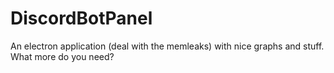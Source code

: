 # DiscordBotPanel
An electron application (deal with the memleaks) with nice graphs and stuff. What more do you need?
